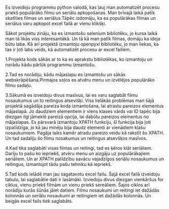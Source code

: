 Es izveidoju programmu python valodā, kas ļauj man automatizēt procesu priekš populārāko filmu un seriālu apkopošanas. Man brīvajā laikā patīk skatīties filmas un seriālus.Tāpēc izdomāju, ka es populārākas filmas un seriālus varu apkopot excel failā ar vienu klikšķi.

Sākot projektu zināju, ka es izmantošu selenium bibliotēku, jo kursa laikā man tā likās viss interesantākā. Un tā kā man patīk filmas, domāju ka ideja būtu laba. Kā arī projektā izmantoju openpyxl bibliotēku, jo man liekas, ka tas ir ļoti labs veids, kā automatizēt procesu ar excel failiem.

1.Projekta kods sākās ar to ka es aprakstu bibliotēkas, ko izmantoju un norādu kādu pārlūk programmu izmantošu.

2.Tad es norādiju, kādu mājaslapu es izmantošu un sākās webskrāpēšana.Pirmajos soļos es atvēru menu un izvēlējos populārāko filmu sadaļu.

3.Sākumā es izveidoju divus masīvus, lai es varu saglabāt filmu nosaukumus un to reitingus atsevišķi. Viss lielākās problēmas man šājā projektā sagādāja pareiza koda izmantošana, lai atrastu pareizos elementus mājaslapā. Jo daudziem elementiem ir viens klases vārds vai ID tapēc bija diezgan ilgi jāmeklē pareizā opcija, lai dabūtu pareizos elementus no mājaslapas. Es pārsvarā izmantoju XPATH funkciju, šī funkcija bija ļoti izpalīdzīga, jo kā jau minēju bija daudz elementi ar vienādiem klašu nosaukumiem. Pagāja laiks kamēr atradu pareizo veidu kā rakstīt šo XPATH. Un tad sadaliju šo filmu nosakumus un reitingus atsevšķos masīvos.

4.Kad tika saglabāti visas filmas un reitingi, tad es ķēros klāt seriāliem. Darīju to pašu ko iepriekš, atvēru menu un aizgāju uz populārākajiem seriāliem. Un ar XPATH palīdzību savācu vajadzīgos seriālu nosaukumus un reitingus, izmantojot tādu pašu tehniku kā iepriekš. 

5.Tad kods ielādē man jau sagatavotu excel failu. Šajā excel failā izveidoju tabulu, lai saglabātie dati ir lasāmāki. Izviedoju divus diezgan vienkāršus for ciklus, vienu priekš filmām un vienu priekš sereāliem. Šajos ciklos arī norādiju kurās šūnās jāiet datiem. Filmu nosaukumi un reitingi iet dažādās kolonnās un seriālu nosaukumi ar reitingiem iet dažādās kolonnās. Un beigās excel fails tiek saglabāts. 


